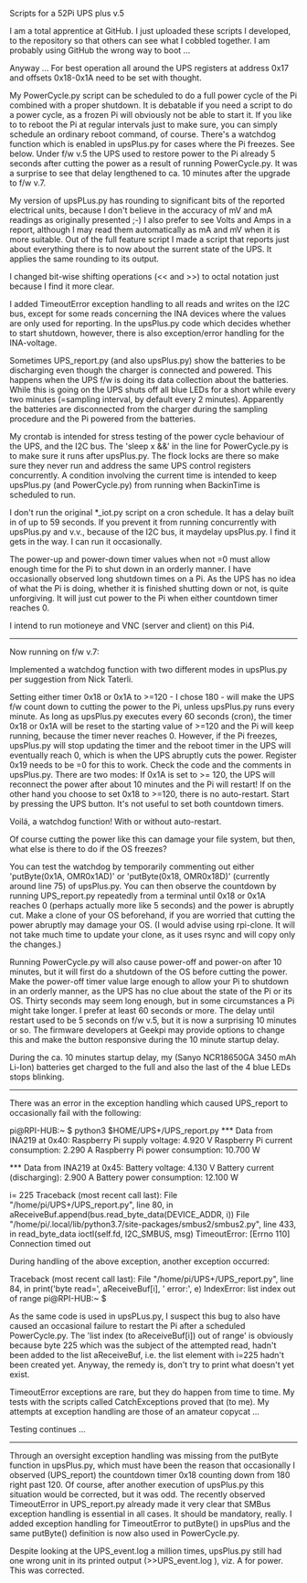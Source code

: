Scripts for a 52Pi UPS plus v.5


I am a total apprentice at GitHub. I just uploaded these scripts I developed, to the repository so that others can see what I cobbled together. I am probably using GitHub the wrong way to boot ...

Anyway ...
For best operation all around the UPS registers at address 0x17 and offsets 0x18-0x1A need to be set with thought.

My PowerCycle.py script can be scheduled to do a full power cycle of the Pi combined with a proper shutdown. It is debatable if you need a script to do a power cycle, as a frozen Pi will obviously not be able to start it. If you like to to reboot the Pi at regular intervals just to make sure, you can simply schedule an ordinary reboot command, of course.
There's a watchdog function which is enabled in upsPlus.py for cases where the Pi freezes. See below.
Under f/w v.5 the UPS used to restore power to the Pi already 5 seconds after cutting the power as a result of running PowerCycle.py. It was a surprise to see that delay lengthened to ca. 10 minutes after the upgrade to f/w v.7.

My version of upsPLus.py has rounding to significant bits of the reported electrical units, because I don't believe in the accuracy of mV and mA readings as originally presented ;-) I also prefer to see Volts and Amps in a report, although I may read them automatically as mA and mV when it is more suitable.
Out of the full feature script I made a script that reports just about everything there is to now about the surrent state of the UPS. It applies the same rounding to its output.

I changed bit-wise shifting operations (<< and >>) to octal notation just because I find it more clear.

I added TimeoutError exception handling to all reads and writes on the I2C bus, except for some reads concerning the INA devices where the values are only used for reporting. In the upsPlus.py code which decides whether to start shutdown, however, there is also exception/error handling for the INA-voltage.

Sometimes UPS_report.py (and also upsPlus.py) show the batteries to be discharging even though the charger is connected and powered. This happens when the UPS f/w is doing its data collection about the batteries. While this is going on the UPS shuts off all blue LEDs for a short while every two minutes (=sampling interval, by default every 2 minutes). Apparently the batteries are disconnected from the charger during the sampling procedure and the Pi powered from the batteries.

My crontab is intended for stress testing of the power cycle behaviour of the UPS, and the I2C bus.
The 'sleep x &&' in the line for PowerCycle.py is to make sure it runs after upsPlus.py.
The flock locks are there so make sure they never run and address the same UPS control registers concurrently.
A condition involving the current time is intended to keep upsPlus.py (and PowerCycle.py) from running when BackinTime is scheduled to run.

I don't run the original *_iot.py script on a cron schedule. It has a delay built in of up to 59 seconds. If you prevent it from running concurrently with upsPlus.py and v.v., because of the I2C bus, it maydelay upsPlus.py. I find it gets in the way. I can run it occasionally.

The power-up and power-down timer values when not =0 must allow enough time for the Pi to shut down in an orderly manner. I have occasionally observed long shutdown times on a Pi.
As the UPS has no idea of what the Pi is doing, whether it is finished shutting down or not, is quite unforgiving. It will just cut power to the Pi when either countdown timer reaches 0.

I intend to run motioneye and VNC (server and client) on this Pi4.

------------------------------------------------------------

Now running on f/w v.7:

Implemented a watchdog function with two different modes in upsPlus.py per suggestion from Nick Taterli.

Setting either timer 0x18 or 0x1A to >=120 - I chose 180 - will make the UPS f/w count down to cutting the power to the Pi, unless upsPlus.py runs every minute.
As long as upsPlus.py executes every 60 seconds (cron), the timer 0x18 or 0x1A will be reset to the starting value of >=120 and the Pi will keep running, because the timer never reaches 0.
However, if the Pi freezes, upsPlus.py will stop updating the timer and the reboot timer in the UPS will eventually reach 0, which is when the UPS abruptly cuts the power.
Register 0x19 needs to be =0 for this to work. Check the code and the comments in upsPlus.py.
There are two modes:
If 0x1A is set to >= 120, the UPS will reconnect the power after about 10 minutes and the Pi will restart!
If on the other hand you choose to set 0x18 to >=120, there is no auto-restart. Start by pressing the UPS button.
It's not useful to set both countdown timers. 

Voilá, a watchdog function! With or without auto-restart.

Of course cutting the power like this can damage your file system, but then, what else is there to do if the OS freezes?

You can test the watchdog by temporarily commenting out either 'putByte(0x1A, OMR0x1AD)' or 'putByte(0x18, OMR0x18D)' (currently around line 75) of upsPlus.py. You can then observe the countdown by running UPS_report.py repeatedly from a terminal until 0x18 or 0x1A reaches 0 (perhaps actually more like 5 seconds) and the power is abruptly cut. Make a clone of your OS beforehand, if you are worried that cutting the power abruptly may damage your OS. (I would advise using rpi-clone. It will not take much time to update your clone, as it uses rsync and will copy only the changes.)

Running PowerCycle.py will also cause power-off and power-on after 10 minutes, but it will first do a shutdown of the OS before cutting the power. Make the power-off timer value large enough to allow your Pi to shutdown in an orderly manner, as the UPS has no clue about the state of the Pi or its OS.
Thirty seconds may seem long enough, but in some circumstances a Pi might take longer. I prefer at least 60 seconds or more.
The delay until restart used to be 5 seconds on f/w v.5, but it is now a surprising 10 minutes or so. The firmware developers at Geekpi may provide options to change this and make the button responsive during the 10 minute startup delay.

During the ca. 10 minutes startup delay, my (Sanyo NCR18650GA 3450 mAh Li-Ion) batteries get charged to the full and also the last of the 4 blue LEDs stops blinking.

---------------------------------------
There was an error in the exception handling which caused UPS_report to occasionally fail with the following:

pi@RPI-HUB:~ $ python3 $HOME/UPS+/UPS_report.py
*** Data from INA219 at 0x40:
Raspberry Pi supply voltage:                         4.920 V
Raspberry Pi current consumption:                    2.290 A
Raspberry Pi power consumption:                     10.700 W

*** Data from INA219 at 0x45:
Battery voltage:                                     4.130 V
Battery current (discharging):                       2.900 A
Battery power consumption:                          12.100 W

i= 225
Traceback (most recent call last):
  File "/home/pi/UPS+/UPS_report.py", line 80, in <module>
    aReceiveBuf.append(bus.read_byte_data(DEVICE_ADDR, i))
  File "/home/pi/.local/lib/python3.7/site-packages/smbus2/smbus2.py", line 433, in read_byte_data
    ioctl(self.fd, I2C_SMBUS, msg)
TimeoutError: [Errno 110] Connection timed out

During handling of the above exception, another exception occurred:

Traceback (most recent call last):
  File "/home/pi/UPS+/UPS_report.py", line 84, in <module>
    print('byte read=', aReceiveBuf[i], ' error:', e)
IndexError: list index out of range
pi@RPI-HUB:~ $

As the same code is used in upsPLus.py, I suspect this bug to also have caused an occasional failure to restart the Pi after a scheduled PowerCycle.py.
The 'list index (to aReceiveBuf[i]) out of range' is obviously because byte 225 which was the subject of the attempted read, hadn't been added to the list aReceiveBuf, i.e. the list element with i=225 hadn't been created yet. Anyway, the remedy is, don't try to print what doesn't yet exist.

TimeoutError exceptions are rare, but they do happen from time to time. My tests with the scripts called CatchExceptions proved that (to me). My attempts at exception handling are those of an amateur copycat ...

Testing continues ...

-----------------------------------

Through an oversight exception handling was missing from the putByte function in upsPlus.py, which must have been the reason that occasionally I observed (UPS_report) the countdown timer 0x18 counting down from 180 right past 120. Of course, after another execution of upsPlus.py this situation would be corrected, but it was odd. The recently observed TimeoutError in UPS_report.py already made it very clear that SMBus exception handling is essential in all cases. It should be mandatory, really.
I added exception handling for TimeoutError to putByte() in upsPlus and the same putByte() definition is now also used in PowerCycle.py.

Despite looking at the UPS_event.log a million times, upsPlus.py still had one wrong unit in its printed output (>>UPS_event.log ), viz. A for power. This was corrected.
